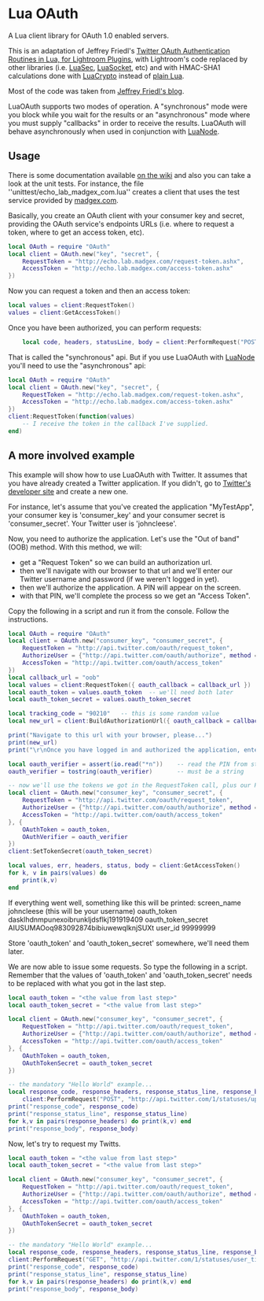 # Lua OAuth #

A Lua client library for OAuth 1.0 enabled servers.

This is an adaptation of Jeffrey Friedl's [Twitter OAuth Authentication Routines in Lua, for Lightroom Plugins][1], 
with Lightroom's code replaced by other libraries (i.e. [LuaSec][2], [LuaSocket][3], etc) and with HMAC-SHA1 calculations 
done with [LuaCrypto][4] instead of [plain Lua][6].

Most of the code was taken from [Jeffrey Friedl's blog][1].

LuaOAuth supports two modes of operation. A "synchronous" mode were you block while you wait for the results or an 
"asynchronous" mode where you must supply "callbacks" in order to receive the results. LuaOAuth will behave asynchronously 
when used in conjunction with [LuaNode][8].

## Usage #

There is some documentation available [on the wiki](https://github.com/ignacio/LuaOAuth/wiki/API-Documentation) and also 
you can take a look at the unit tests. For instance, the file ''unittest/echo_lab_madgex_com.lua'' creates a client that 
uses the test service provided by [madgex.com][5].

Basically, you create an OAuth client with your consumer key and secret, providing the OAuth service's endpoints URLs (i.e. 
where to request a token, where to get an access token, etc).

``` lua
local OAuth = require "OAuth"
local client = OAuth.new("key", "secret", {
	RequestToken = "http://echo.lab.madgex.com/request-token.ashx", 
	AccessToken = "http://echo.lab.madgex.com/access-token.ashx"
})
```

Now you can request a token and then an access token:

``` lua
local values = client:RequestToken()
values = client:GetAccessToken()
```

Once you have been authorized, you can perform requests:

``` lua
    local code, headers, statusLine, body = client:PerformRequest("POST", "http://echo.lab.madgex.com/echo.ashx", {status = "Hello World From Lua (again)!" .. os.time()})
```

That is called the "synchronous" api. But if you use LuaOAuth with [LuaNode][8] you'll need to use the "asynchronous" api:

``` lua
local OAuth = require "OAuth"
local client = OAuth.new("key", "secret", {
	RequestToken = "http://echo.lab.madgex.com/request-token.ashx", 
	AccessToken = "http://echo.lab.madgex.com/access-token.ashx"
})
client:RequestToken(function(values)
	-- I receive the token in the callback I've supplied.
end)
```

## A more involved example #
This example will show how to use LuaOAuth with Twitter. It assumes that you have already created a Twitter application. 
If you didn't, go to [Twitter's developer site][7] and create a new one.

For instance, let's assume that you've created the application "MyTestApp", your consumer key is 'consumer_key' and your 
consumer secret is 'consumer_secret'. Your Twitter user is 'johncleese'.

Now, you need to authorize the application. Let's use the "Out of band" (OOB) method. With this method, we will:

- get a "Request Token" so we can build an authorization url. 
- then we'll navigate with our browser to that url and we'll enter our Twitter username and password (if we weren't logged in yet).
- then we'll authorize the application. A PIN will appear on the screen.
- with that PIN, we'll complete the process so we get an "Access Token".

Copy the following in a script and run it from the console. Follow the instructions.

``` lua
local OAuth = require "OAuth"
local client = OAuth.new("consumer_key", "consumer_secret", {
	RequestToken = "http://api.twitter.com/oauth/request_token", 
	AuthorizeUser = {"http://api.twitter.com/oauth/authorize", method = "GET"},
	AccessToken = "http://api.twitter.com/oauth/access_token"
}) 
local callback_url = "oob"
local values = client:RequestToken({ oauth_callback = callback_url })
local oauth_token = values.oauth_token	-- we'll need both later
local oauth_token_secret = values.oauth_token_secret

local tracking_code = "90210"	-- this is some random value
local new_url = client:BuildAuthorizationUrl({ oauth_callback = callback_url, state = tracking_code })

print("Navigate to this url with your browser, please...")
print(new_url)
print("\r\nOnce you have logged in and authorized the application, enter the PIN")

local oauth_verifier = assert(io.read("*n"))	-- read the PIN from stdin
oauth_verifier = tostring(oauth_verifier)		-- must be a string

-- now we'll use the tokens we got in the RequestToken call, plus our PIN
local client = OAuth.new("consumer_key", "consumer_secret", {
	RequestToken = "http://api.twitter.com/oauth/request_token", 
	AuthorizeUser = {"http://api.twitter.com/oauth/authorize", method = "GET"},
	AccessToken = "http://api.twitter.com/oauth/access_token"
}, {
	OAuthToken = oauth_token,
	OAuthVerifier = oauth_verifier
})
client:SetTokenSecret(oauth_token_secret)

local values, err, headers, status, body = client:GetAccessToken()
for k, v in pairs(values) do
	print(k,v)
end
```

If everything went well, something like this will be printed:
    screen_name     johncleese (this will be your username)
    oauth_token     dasklhdnmpunexoibrunkljdsflkj191919409
    oauth_token_secret      AIUSUMAOoq983092874bibiuwewqlknjSUXt
    user_id 99999999

Store 'oauth_token' and 'oauth_token_secret' somewhere, we'll need them later.

We are now able to issue some requests. So type the following in a script. Remember that the values of 'oauth_token' and 
'oauth_token_secret' needs to be replaced with what you got in the last step.

``` lua
local oauth_token = "<the value from last step>"
local oauth_token_secret = "<the value from last step>"

local client = OAuth.new("consumer_key", "consumer_secret", {
	RequestToken = "http://api.twitter.com/oauth/request_token", 
	AuthorizeUser = {"http://api.twitter.com/oauth/authorize", method = "GET"},
	AccessToken = "http://api.twitter.com/oauth/access_token"
}, {
	OAuthToken = oauth_token,
	OAuthTokenSecret = oauth_token_secret
})

-- the mandatory "Hello World" example...
local response_code, response_headers, response_status_line, response_body = 
	client:PerformRequest("POST", "http://api.twitter.com/1/statuses/update.json", {status = "Hello World From Lua!" .. os.time()})
print("response_code", response_code)
print("response_status_line", response_status_line)
for k,v in pairs(response_headers) do print(k,v) end
print("response_body", response_body)
```

Now, let's try to request my Twitts.

``` lua
local oauth_token = "<the value from last step>"
local oauth_token_secret = "<the value from last step>"

local client = OAuth.new("consumer_key", "consumer_secret", {
	RequestToken = "http://api.twitter.com/oauth/request_token", 
	AuthorizeUser = {"http://api.twitter.com/oauth/authorize", method = "GET"},
	AccessToken = "http://api.twitter.com/oauth/access_token"
}, {
	OAuthToken = oauth_token,
	OAuthTokenSecret = oauth_token_secret
})

-- the mandatory "Hello World" example...
local response_code, response_headers, response_status_line, response_body = 
client:PerformRequest("GET", "http://api.twitter.com/1/statuses/user_timeline.json", {screen_name = "iburgueno"})
print("response_code", response_code)
print("response_status_line", response_status_line)
for k,v in pairs(response_headers) do print(k,v) end
print("response_body", response_body)
```


[1]: http://regex.info/blog/lua/twitter
[2]: http://www.inf.puc-rio.br/~brunoos/luasec/
[3]: http://w3.impa.br/~diego/software/luasocket/
[4]: http://luacrypto.luaforge.net/
[5]: http://echo.lab.madgex.com/
[6]: http://regex.info/blog/lua/sha1
[7]: http://dev.twitter.com/apps
[8]: https://github.com/ignacio/luanode
